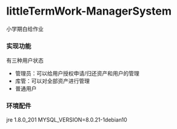 # littleTermWork-ManagerSystem
小学期白给作业

### 实现功能

有三种用户状态
* 管理员：可以给用户授权申请/归还资产和用户的管理
* 库管：可以对全部资产进行管理
* 普通用户

### 环境配件
jre 1.8.0_201
MYSQL_VERSION=8.0.21-1debian10
